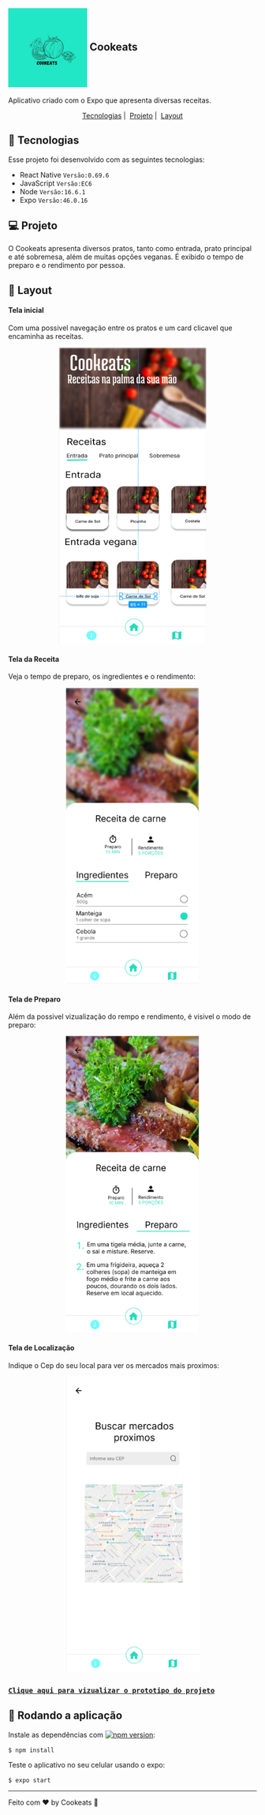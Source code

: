 
## <img align="center" alt="Carneats" title="Carneats" src="assets/logo.jpg" width="160"/> Cookeats 
Aplicativo criado com o Expo que apresenta diversas receitas.

<p align="center">
  <a href="#-tecnologias">Tecnologias</a>&nbsp;|&nbsp;
  <a href="#-projeto">Projeto</a>&nbsp;|&nbsp;
  <a href="#-layout">Layout</a>
</p>

## 🚀 Tecnologias

Esse projeto foi desenvolvido com as seguintes tecnologias:

- React Native   `Versão:0.69.6`
- JavaScript     `Versão:EC6`
- Node           `Versão:16.6.1`
- Expo           `Versão:46.0.16`


## 💻 Projeto

O Cookeats apresenta diversos pratos, tanto como entrada, prato principal e até sobremesa, além de muitas opções veganas. É exibido o tempo de preparo e o rendimento por pessoa.

## 🔖 Layout

#### Tela inicial

Com uma possivel navegação entre os pratos e um card clicavel que encaminha as receitas.

<p align="center">
  <img alt="Tela inicial" src="assets/home.png" width="300" height="600">
</p>


#### Tela da Receita

Veja o tempo de preparo, os ingredientes e o rendimento:

<p align="center">
  <img alt="Tela de participantes" src="assets/ingredientes.png"  width="270" height="600">
</p>

#### Tela de Preparo

Além da possivel vizualização do rempo e rendimento, é visivel o modo de preparo:

<p align="center">
  <img alt="Tela de carnes" src="assets/preparo.png" width="270" height="600">
</p>


#### Tela de Localização

Indique o Cep do seu local para ver os mercados mais proximos:

<p align="center">
  <img alt="Tela de localização" src="assets/mapa.png" width="270">
</p>    


### [`Clique aqui para vizualizar o prototipo do projeto`](https://www.figma.com/file/d2xhfvrFl7ZRwVkj9OKEhB/Receita?node-id=0%3A1&t=CUSBMVwjdNo5MZPo-0)

## :memo: Rodando a aplicação

Instale as dependências com [![npm version](https://img.shields.io/npm/v/react-native-maps.svg?style=flat)](https://docs.npmjs.com/getting-started):

```
$ npm install 
```

Teste o aplicativo no seu celular usando o expo:

```
$ expo start 
```

---

Feito com ♥ by Cookeats :wave:
